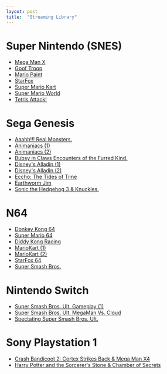 ```yaml
---
layout: post
title:  "Streaming Library"
---
```


# Super Nintendo (SNES)

-	<a href="https://www.facebook.com/BLTRetro/videos/478682543556965/">Mega Man X</a>
-	<a href="https://www.facebook.com/BLTRetro/videos/1195504777535611/">Goof Troop</a>
-	<a href="https://www.facebook.com/582701405707444/videos/336871171010462/">Mario Paint</a> 
-	<a href="https://www.facebook.com/582701405707444/videos/597575784520811/">StarFox</a> 
-	<a href="https://www.facebook.com/582701405707444/videos/140543221020402/">Super Mario Kart</a> 
-	<a href="https://www.facebook.com/582701405707444/videos/603519823688581/">Super Mario World</a> 
-	<a href="https://www.facebook.com/582701405707444/videos/712858096290050/">Tetris Attack!</a> 

# Sega Genesis

-	<a href="https://www.facebook.com/582701405707444/videos/886222622164787/">Aaahh!!! Real Monsters.</a> 
-	<a href="https://www.facebook.com/582701405707444/videos/219678732969559/">Animaniacs (1)</a> 
-	<a href="https://www.facebook.com/582701405707444/videos/140592001030431/">Animaniacs (2)</a> 
-	<a href="https://www.facebook.com/582701405707444/videos/687666938560673/">Bubsy in Claws Encounters of the Furred Kind.</a> 
-	<a href="https://www.facebook.com/582701405707444/videos/859193228235929/">Disney's Alladin (1)</a> 
-	<a href="https://www.facebook.com/582701405707444/videos/239090890897997/">Disney's Alladin (2)</a> 
-	<a href="https://www.facebook.com/582701405707444/videos/148946987025689/">Eccho: The Tides of Time </a> 
-	<a href="https://www.facebook.com/582701405707444/videos/158831732245041/">Earthworm Jim</a> 
-	<a href="https://www.facebook.com/582701405707444/videos/234369361228337/">Sonic the Hedgehog 3 & Knuckles.</a> 

# N64

- <a href="https://fb.watch/59Tis851tF/">Donkey Kong 64</a>
- <a href="https://fb.watch/59TJOXjEKp/">Super Mario 64</a>
-	<a href="https://www.facebook.com/582701405707444/videos/311040683579434/">Diddy Kong Racing</a> 
-	<a href="https://www.facebook.com/582701405707444/videos/327405445295276/">MarioKart (1) </a> 
-	<a href="https://www.facebook.com/582701405707444/videos/1295237147485554/">MarioKart (2)</a> 
-	<a href="https://www.facebook.com/582701405707444/videos/1700351050113244/">StarFox 64</a> 
-	<a href="https://www.facebook.com/582701405707444/videos/719620662224153/">Super Smash Bros.</a> 

# Nintendo Switch

-	<a href="https://www.facebook.com/582701405707444/videos/256591802463245/">Super Smash Bros. Ult. Gameplay (1)</a> 
-	<a href="https://www.facebook.com/BLTRetro/videos/1167942670269289">Super Smash Bros. Ult. MegaMan Vs. Cloud</a> 
-	<a href="https://www.facebook.com/582701405707444/videos/471180114283390/">Spectating Super Smash Bros. Ult. </a> 

# Sony Playstation 1

- <a href="https://www.facebook.com/582701405707444/videos/296002838647723/">Crash Bandicoot 2: Cortex Strikes Back & Mega Man X4</a>
- <a href="https://www.facebook.com/BLTRetro/videos/3942082989232525">Harry Potter and the Sorcerer's Stone & Chamber of Secrets</a>

